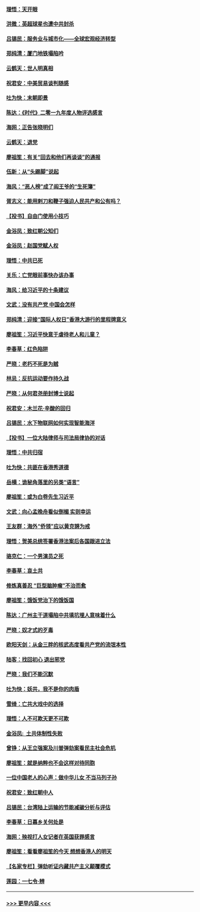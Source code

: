 #### [理悟：天开眼](../pages/nsc993/n11729699.md?t=12181433) 
#### [洪微：英超球星也遭中共封杀](../pages/nsc993/n11727243.md?t=12181433) 
#### [吕锡民：服务业与城市化——全球宏观经济转型](../pages/nsc993/n11725845.md?t=12181433) 
#### [郑纯清：厦门地铁塌陷吟](../pages/nsc993/n11725813.md?t=12181433) 
#### [云鹤天：世人明真相](../pages/nsc993/n11725621.md?t=12181433) 
#### [祝君安：中美贸易谈判随感](../pages/nsc993/n11725609.md?t=12181433) 
#### [吐为快：末朝即景](../pages/nsc993/n11723365.md?t=12181433) 
#### [陈达：《时代》二零一九年度人物评选感言](../pages/nsc993/n11723337.md?t=12181433) 
#### [海网：正告张晓明们](../pages/nsc993/n11723228.md?t=12181433) 
#### [云鹤天：退党](../pages/nsc993/n11723056.md?t=12181433) 
#### [廖祖笙：有关“回去和他们再谈谈”的通报](../pages/nsc993/n11722442.md?t=12181433) 
#### [伍新：从“头踢脚”说起](../pages/nsc993/n11722429.md?t=12181433) 
#### [海风：“恶人榜”成了阎王爷的“生死簿”](../pages/nsc993/n11722272.md?t=12181433) 
#### [胥志义：能用剌刀和鞭子强迫人民共产和公有吗？](../pages/nsc993/n11720569.md?t=12181433) 
#### [【投书】自由门使用小技巧](../pages/nsc993/n11720180.md?t=12181433) 
#### [金浴凤：致红朝公知们](../pages/nsc993/n11720563.md?t=12181433) 
#### [金浴凤：赵国党赋人权](../pages/nsc993/n11720533.md?t=12181433) 
#### [理悟：中共已死](../pages/nsc993/n11720233.md?t=12181433) 
#### [关乐：亡党眼前事快办该办事](../pages/nsc993/n11719160.md?t=12181433) 
#### [海风：给习近平的十条建议](../pages/nsc993/n11717616.md?t=12181433) 
#### [文武：没有共产党 中国会怎样](../pages/nsc993/n11717584.md?t=12181433) 
#### [郑纯清：迎接“国际人权日”香港大游行的里程牌意义](../pages/nsc993/n11717417.md?t=12181433) 
#### [廖祖笙：习近平快意于虐待老人和儿童？](../pages/nsc993/n11715313.md?t=12181433) 
#### [李春草：红色陷阱](../pages/nsc993/n11715029.md?t=12181433) 
#### [严晓：老朽不死是为贼](../pages/nsc993/n11712910.md?t=12181433) 
#### [林忌：反抗运动要作持久战](../pages/nsc993/n11712623.md?t=12181433) 
#### [严晓：从何君尧册封博士说起](../pages/nsc993/n11712465.md?t=12181433) 
#### [祝君安：木兰花·辛酸的回归](../pages/nsc993/n11712381.md?t=12181433) 
#### [吕锡民：水下物联网如何实现智能海洋](../pages/nsc993/n11711158.md?t=12181433) 
#### [【投书】一位大陆律师与司法局律协的对话](../pages/nsc993/n11709675.md?t=12181433) 
#### [理悟：中共归宿](../pages/nsc993/n11710059.md?t=12181433) 
#### [吐为快：共匪在香港秀道德](../pages/nsc993/n11709979.md?t=12181433) 
#### [岳横：诡秘角落里的另类“语言”](../pages/nsc993/n11709792.md?t=12181433) 
#### [廖祖笙：或为白卷先生习近平](../pages/nsc993/n11708330.md?t=12181433) 
#### [文武：向心孟晚舟看似倒楣 实则幸运](../pages/nsc993/n11708236.md?t=12181433) 
#### [王友群：海外“侨领”应以黄克锵为戒](../pages/nsc993/n11706176.md?t=12181433) 
#### [理悟：贺美总统签署香港法案后各国跟进立法](../pages/nsc993/n11706853.md?t=12181433) 
#### [骆克仁：一个男演员之死](../pages/nsc993/n11706677.md?t=12181433) 
#### [李春草：哀土共](../pages/nsc993/n11706255.md?t=12181433) 
#### [修炼真善忍 “巨型脑肿瘤”不治而愈](../pages/nsc993/n11705340.md?t=12181433) 
#### [廖祖笙：饿饭党治下的饿饭国](../pages/nsc993/n11705085.md?t=12181433) 
#### [陈达：广州主干道塌陷中共填坑埋人意味着什么](../pages/nsc993/n11705046.md?t=12181433) 
#### [严晓：奴才式的歹毒](../pages/nsc993/n11704826.md?t=12181433) 
#### [欧阳天剑：从金三胖的核武态度看共产党的流氓本性](../pages/nsc993/n11702238.md?t=12181433) 
#### [陆客：找回初心 退出邪党](../pages/nsc993/n11702213.md?t=12181433) 
#### [严晓：我们不能沉默](../pages/nsc993/n11702110.md?t=12181433) 
#### [吐为快：妖共，我不是你的肉盾](../pages/nsc993/n11701366.md?t=12181433) 
#### [雪绮：亡共大戏中的选择](../pages/nsc993/n11699922.md?t=12181433) 
#### [理悟：人不可欺天更不可欺](../pages/nsc993/n11699657.md?t=12181433) 
#### [金浴凤:  土共体制性失败](../pages/nsc993/n11699361.md?t=12181433) 
#### [曾铮：从王立强案及川普弹劾案看民主社会危机](../pages/nsc993/n11699318.md?t=12181433) 
#### [廖祖笙：就是纳粹也不会这样对待同胞](../pages/nsc993/n11697658.md?t=12181433) 
#### [一位中国老人的心声：做中华儿女 不当马列子孙](../pages/nsc993/n11697525.md?t=12181433) 
#### [祝君安：致红朝中人](../pages/nsc993/n11697518.md?t=12181433) 
#### [吕锡民：台湾陆上运输的节能减碳分析与评估](../pages/nsc993/n11694983.md?t=12181433) 
#### [李春草：日暮乡关何处是](../pages/nsc993/n11694805.md?t=12181433) 
#### [海网：殃视打人女记者在英国获罪感言](../pages/nsc993/n11693832.md?t=12181433) 
#### [廖祖笙：看看廖祖笙的今天 想想香港人的明天](../pages/nsc993/n11693707.md?t=12181433) 
#### [【名家专栏】弹劾听证内藏共产主义颠覆模式](../pages/nsc993/n11693563.md?t=12181433) 
#### [莲园：一七令‧辨](../pages/nsc993/n11692558.md?t=12181433) 

----
#### [ >>> 更早内容 <<< ](../indexes/nsc993-earlier.md)
